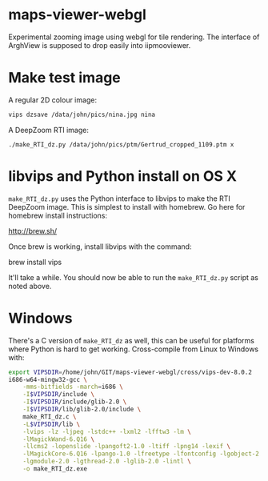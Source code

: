 # maps-viewer-webgl

Experimental zooming image using webgl for tile rendering. The interface of
ArghView is supposed to drop easily into iipmooviewer.

# Make test image

A regular 2D colour image:

```bash
vips dzsave /data/john/pics/nina.jpg nina
```

A DeepZoom RTI image:


```
./make_RTI_dz.py /data/john/pics/ptm/Gertrud_cropped_1109.ptm x
```

# libvips and Python install on OS X

`make_RTI_dz.py` uses the Python interface to libvips to make the RTI DeepZoom 
image. This is simplest to install with homebrew. Go here for homebrew install
instructions:

  http://brew.sh/

Once brew is working, install libvips with the command:

  brew install vips

It'll take a while. You should now be able to run the `make_RTI_dz.py` script
as noted above.

# Windows

There's a C version of `make_RTI_dz` as well, this can be useful for
platforms where Python is hard to get working. Cross-compile from Linux to
Windows with:

```bash
export VIPSDIR=/home/john/GIT/maps-viewer-webgl/cross/vips-dev-8.0.2
i686-w64-mingw32-gcc \
	-mms-bitfields -march=i686 \
	-I$VIPSDIR/include \
	-I$VIPSDIR/include/glib-2.0 \
	-I$VIPSDIR/lib/glib-2.0/include \
	make_RTI_dz.c \
	-L$VIPSDIR/lib \
	-lvips -lz -ljpeg -lstdc++ -lxml2 -lfftw3 -lm \
	-lMagickWand-6.Q16 \
	-llcms2 -lopenslide -lpangoft2-1.0 -ltiff -lpng14 -lexif \
	-lMagickCore-6.Q16 -lpango-1.0 -lfreetype -lfontconfig -lgobject-2.0 \
	-lgmodule-2.0 -lgthread-2.0 -lglib-2.0 -lintl \
	-o make_RTI_dz.exe
```

